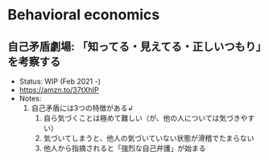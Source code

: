 # Behavioral economics

## 自己矛盾劇場: 「知ってる・見えてる・正しいつもり」を考察する
- Status: WIP (Feb 2021 -)
- https://amzn.to/37tXhIP
- Notes:
	1. 自己矛盾には3つの特徴がある↲
		1. 自ら気づくことは極めて難しい（が、他の人については気づきやすい）
		2. 気づいてしまうと、他人の気づいていない状態が滑稽でたまらない
		3. 他人から指摘されると「強烈な自己弁護」が始まる
